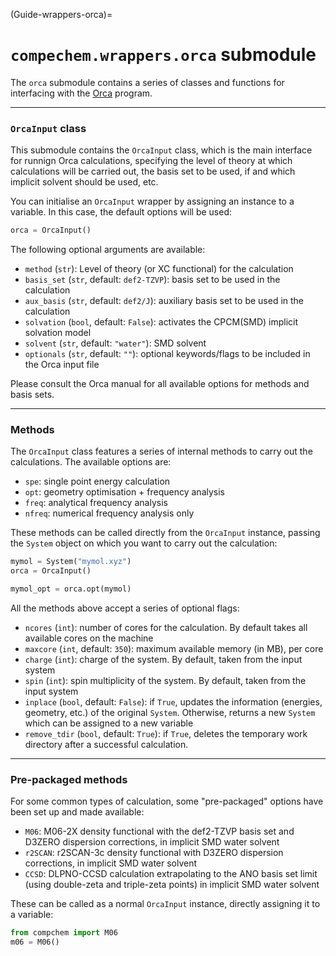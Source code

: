 (Guide-wrappers-orca)=
# `compechem.wrappers.orca` submodule

The `orca` submodule contains a series of classes and functions for interfacing with the [Orca](https://orcaforum.kofo.mpg.de/app.php/dlext/) program.

---

### `OrcaInput` class

This submodule contains the `OrcaInput` class, which is the main interface for runnign Orca calculations, specifying the level of theory at which calculations will be carried out, the basis set to be used, if and which implicit solvent should be used, etc.

You can initialise an `OrcaInput` wrapper by assigning an instance to a variable. In this case, the default options will be used:

```python
orca = OrcaInput()
```

The following optional arguments are available:

* `method` (`str`): Level of theory (or XC functional) for the calculation
* `basis_set` (`str`, default: `def2-TZVP`): basis set to be used in the calculation
* `aux_basis` (`str`, default: `def2/J`): auxiliary basis set to be used in the calculation
* `solvation` (`bool`, default: `False`): activates the CPCM(SMD) implicit solvation model
* `solvent` (`str`, default: `"water"`): SMD solvent
* `optionals` (`str`, default: `""`): optional keywords/flags to be included in the Orca input file

Please consult the Orca manual for all available options for methods and basis sets.

---

### Methods

The `OrcaInput` class features a series of internal methods to carry out the calculations. The available options are:

* `spe`: single point energy calculation
* `opt`: geometry optimisation + frequency analysis
* `freq`: analytical frequency analysis
* `nfreq`: numerical frequency analysis only

These methods can be called directly from the `OrcaInput` instance, passing the `System` object on which you want to carry out the calculation:

```python
mymol = System("mymol.xyz")
orca = OrcaInput()

mymol_opt = orca.opt(mymol)
```

All the methods above accept a series of optional flags:

* `ncores` (`int`): number of cores for the calculation. By default takes all available cores on the machine
* `maxcore` (`int`, default: `350`): maximum available memory (in MB), per core
* `charge` (`int`): charge of the system. By default, taken from the input system
* `spin` (`int`): spin multiplicity of the system. By default, taken from the input system
* `inplace` (`bool`, default: `False`): if `True`, updates the information (energies, geometry, etc.) of the original `System`. Otherwise, returns a new `System` which can be assigned to a new variable
* `remove_tdir` (`bool`, default: `True`): if `True`, deletes the temporary work directory after a successful calculation. 

---

### Pre-packaged methods

For some common types of calculation, some "pre-packaged" options have been set up and made available:

* `M06`: M06-2X density functional with the def2-TZVP basis set and D3ZERO dispersion corrections, in implicit SMD water solvent
* `r2SCAN`: r2SCAN-3c density functional with D3ZERO dispersion corrections, in implicit SMD water solvent
* `CCSD`: DLPNO-CCSD calculation extrapolating to the ANO basis set limit (using double-zeta and triple-zeta points) in implicit SMD water solvent

These can be called as a normal `OrcaInput` instance, directly assigning it to a variable:

```python
from compchem import M06
m06 = M06()